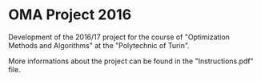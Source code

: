 # OMA Project 2016

Development of the 2016/17 project for the course of "Optimization Methods and Algorithms" at the "Polytechnic of Turin".

More informations about the project can be found in the "Instructions.pdf" file.
